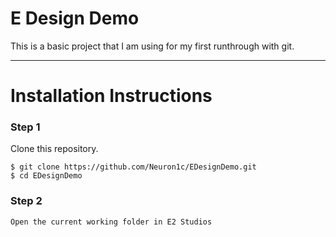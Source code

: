 # E Design Demo

This is a basic project that I am using for my first runthrough with git.

-----------------

# Installation Instructions

### Step 1

Clone this repository.

    $ git clone https://github.com/Neuron1c/EDesignDemo.git
    $ cd EDesignDemo

### Step 2

    Open the current working folder in E2 Studios
